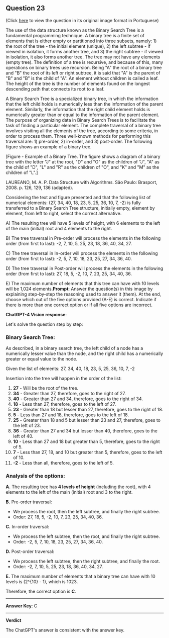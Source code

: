 ## Question 23 ##

(Click [here](q23-image.png) to view the question in its original image format in Portuguese)

The use of the data structure known as the Binary Search Tree is a fundamental programming technique. A binary tree is a finite set of elements that is either empty or partitioned into three subsets, namely: 1) the root of the tree - the initial element (unique), 2) the left subtree - if viewed in isolation, it forms another tree, and 3) the right subtree - if viewed in isolation, it also forms another tree. The tree may not have any elements (empty tree). The definition of a tree is recursive, and because of this, many operations on binary trees use recursion. Being "A" the root of a binary tree and "B" the root of its left or right subtree, it is said that "A" is the parent of "B" and "B" is the child of "A". An element without children is called a leaf. The height of the tree is the number of elements found on the longest descending path that connects its root to a leaf.

A Binary Search Tree is a specialized binary tree, in which the information that the left child holds is numerically less than the information of the parent element. Similarly, the information that the right child element holds is numerically greater than or equal to the information of the parent element. The purpose of organizing data in Binary Search Trees is to facilitate the task of finding a particular element. The complete traversal of a binary tree involves visiting all the elements of the tree, according to some criteria, in order to process them. Three well-known methods for performing this traversal are: 1) pre-order, 2) in-order, and 3) post-order. The following figure shows an example of a binary tree.

\[Figure - Example of a Binary Tree. The figure shows a diagram of a binary tree with the letter "J" at the root, "D" and "O" as the children of "J", "A" as the child of "D", "L" and "R" as the children of "O", and "K" and "M" as the children of "L".\]

LAUREANO, M. A. P. Data Structure with Algorithms. São Paulo: Brasport, 2008. p. 126, 129, 136 (adapted).

Considering the text and figure presented and that the following list of numerical elements: (27, 34, 40, 18, 23, 5, 25, 36, 10, 7, -2) is fully transferred to a Binary Search Tree structure, initially empty, element by element, from left to right, select the correct alternative.

A) The resulting tree will have 5 levels of height, with 6 elements to the left of the main (initial) root and 4 elements to the right.

B) The tree traversal in Pre-order will process the elements in the following order (from first to last): -2, 7, 10, 5, 25, 23, 18, 36, 40, 34, 27.

C) The tree traversal in In-order will process the elements in the following order (from first to last): -2, 5, 7, 10, 18, 23, 25, 27, 34, 36, 40.

D) The tree traversal in Post-order will process the elements in the following order (from first to last): 27, 18, 5, -2, 10, 7, 23, 25, 34, 40, 36.

E) The maximum number of elements that this tree can have with 10 levels will be 1,024 elements.**Prompt**: Answer the question(s) in this image by explaining step-by-step the reasoning used to answer it (them). At the end, choose which out of the five options provided (A-E) is correct. Indicate if there is more than one correct option or if all five options are incorrect.

**ChatGPT-4 Vision response**:

Let's solve the question step by step:

### Binary Search Tree:
As described, in a binary search tree, the left child of a node has a numerically lesser value than the node, and the right child has a numerically greater or equal value to the node.

Given the list of elements: 27, 34, 40, 18, 23, 5, 25, 36, 10, 7, -2

Insertion into the tree will happen in the order of the list:

1. **27** - Will be the root of the tree.
2. **34** - Greater than 27, therefore, goes to the right of 27.
3. **40** - Greater than 27 and 34, therefore, goes to the right of 34.
4. **18** - Less than 27, therefore, goes to the left of 27.
5. **23** - Greater than 18 but lesser than 27, therefore, goes to the right of 18.
6. **5** - Less than 27 and 18, therefore, goes to the left of 18.
7. **25** - Greater than 18 and 5 but lesser than 23 and 27, therefore, goes to the left of 23.
8. **36** - Greater than 27 and 34 but lesser than 40, therefore, goes to the left of 40.
9. **10** - Less than 27 and 18 but greater than 5, therefore, goes to the right of 5.
10. **7** - Less than 27, 18, and 10 but greater than 5, therefore, goes to the left of 10.
11. **-2** - Less than all, therefore, goes to the left of 5.

### Analysis of the options:

**A.** The resulting tree has **4 levels of height** (including the root), with 4 elements to the left of the main (initial) root and 3 to the right.

**B.** Pre-order traversal:
- We process the root, then the left subtree, and finally the right subtree.
- Order: 27, 18, 5, -2, 10, 7, 23, 25, 34, 40, 36.

**C.** In-order traversal:
- We process the left subtree, then the root, and finally the right subtree.
- Order: -2, 5, 7, 10, 18, 23, 25, 27, 34, 36, 40.

**D.** Post-order traversal:
- We process the left subtree, then the right subtree, and finally the root.
- Order: -2, 7, 10, 5, 25, 23, 18, 36, 40, 34, 27.

**E.** The maximum number of elements that a binary tree can have with 10 levels is \(2^{10} - 1\), which is 1023.

Therefore, the correct option is **C**.

---

**Answer Key**: C

---

**Verdict**

The ChatGPT's answer is consistent with the answer key.
